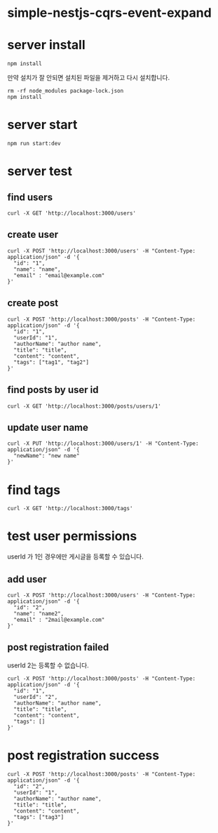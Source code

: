 # simple-nestjs-cqrs-event-expand

# server install

```shell
npm install
```

만약 설치가 잘 안되면 설치된 파일을 제거하고 다시 설치합니다.

```shell
rm -rf node_modules package-lock.json
npm install
```

# server start

```shell
npm run start:dev
```

# server test

## find users

```shell
curl -X GET 'http://localhost:3000/users'
```

## create user

```shell
curl -X POST 'http://localhost:3000/users' -H "Content-Type: application/json" -d '{
  "id": "1",
  "name": "name",
  "email" : "email@example.com"
}'
```

## create post

```shell
curl -X POST 'http://localhost:3000/posts' -H "Content-Type: application/json" -d '{
  "id": "1",
  "userId": "1",
  "authorName": "author name",
  "title": "title",
  "content": "content",
  "tags": ["tag1", "tag2"]
}'
```

## find posts by user id

```shell
curl -X GET 'http://localhost:3000/posts/users/1'
```

## update user name

```shell
curl -X PUT 'http://localhost:3000/users/1' -H "Content-Type: application/json" -d '{
  "newName": "new name"
}'
```

# find tags

```shell
curl -X GET 'http://localhost:3000/tags'
```

# test user permissions

userId 가 1인 경우에만 게시글을 등록할 수 있습니다.

## add user

```shell
curl -X POST 'http://localhost:3000/users' -H "Content-Type: application/json" -d '{
  "id": "2",
  "name": "name2",
  "email" : "2mail@example.com"
}'
```

## post registration failed

userId 2는 등록할 수 없습니다.

```shell
curl -X POST 'http://localhost:3000/posts' -H "Content-Type: application/json" -d '{
  "id": "1",
  "userId": "2",
  "authorName": "author name",
  "title": "title",
  "content": "content",
  "tags": []
}'
```

# post registration success

```shell
curl -X POST 'http://localhost:3000/posts' -H "Content-Type: application/json" -d '{
  "id": "2",
  "userId": "1",
  "authorName": "author name",
  "title": "title",
  "content": "content",
  "tags": ["tag3"]
}'
```
